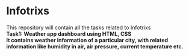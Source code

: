# Infotrixs
This repository will contain all the tasks related to Infotrixs
<br>
<b> Task1: Weather app dashboard using HTML, CSS <br>
It contains weather information of a particular city, with related information like humidity in air, air pressure, current temperature etc.

